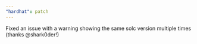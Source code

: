 ```yaml
---
"hardhat": patch
---
```


Fixed an issue with a warning showing the same solc version multiple times (thanks @shark0der!)
